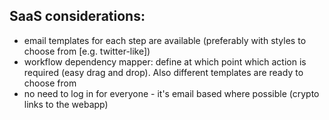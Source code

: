## SaaS considerations:

- email templates for each step are available (preferably with styles to choose from [e.g. twitter-like])
- workflow dependency mapper: define at which point which action is required (easy drag and drop). Also different templates are ready to choose from
- no need to log in for everyone - it's email based where possible (crypto links to the webapp)
